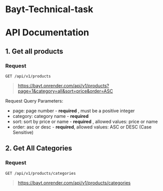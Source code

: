 # Bayt-Technical-task

# API Documentation

## 1. Get all products

### Request

`GET /api/v1/products`
> https://bayt.onrender.com/api/v1/products?page=1&category=all&sort=price&order=ASC

Request Query Parameters:
- page: page number - **required** , must be a positive integer
- category: category name - **required** 
- sort: sort by price or name - **required** , allowed values: price or name
- order: asc or desc - **required**, allowed values: ASC or DESC (Case Sensitive)

## 2. Get All Categories

### Request

`GET /api/v1/products/categories`
> https://bayt.onrender.com/api/v1/products/categories



